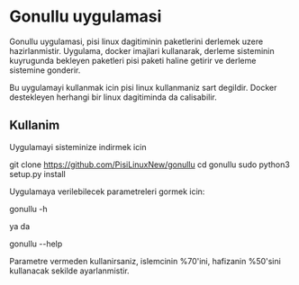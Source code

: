 # Gonullu uygulamasi

Gonullu uygulamasi, pisi linux dagitiminin paketlerini derlemek uzere hazirlanmistir.
Uygulama, docker imajlari kullanarak, derleme sisteminin kuyrugunda bekleyen paketleri
pisi paketi haline getirir ve derleme sistemine gonderir.

Bu uygulamayi kullanmak icin pisi linux kullanmaniz sart degildir. Docker destekleyen
herhangi bir linux dagitiminda da calisabilir.

## Kullanim

Uygulamayi sisteminize indirmek icin

  git clone https://github.com/PisiLinuxNew/gonullu
  cd gonullu
  sudo python3 setup.py install

Uygulamaya verilebilecek parametreleri gormek icin:

  gonullu -h

ya da

  gonullu --help

Parametre vermeden kullanirsaniz, islemcinin %70'ini, hafizanin %50'sini kullanacak sekilde
ayarlanmistir. 